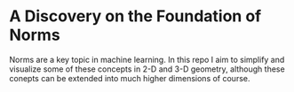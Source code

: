 # A Discovery on the Foundation of Norms

Norms are a key topic in machine learning. In this repo I aim to simplify and visualize some of these concepts in 2-D and 3-D geometry, although these conepts can be extended into much higher dimensions of course.



